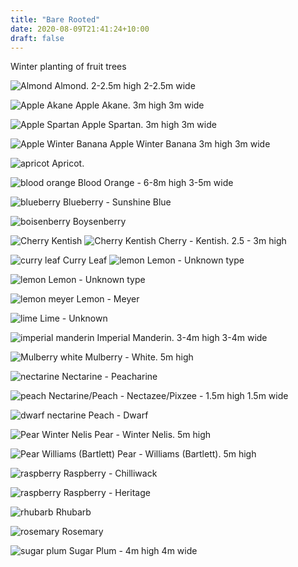 ```yaml
---
title: "Bare Rooted"
date: 2020-08-09T21:41:24+10:00
draft: false
---
```


Winter planting of fruit trees

![Almond](/assets/images/barerooted/almond.jpg)
Almond.  2-2.5m high 2-2.5m wide

![Apple Akane](/assets/images/barerooted/apple-akane.jpg)
Apple Akane. 3m high 3m wide

![Apple Spartan](/assets/images/barerooted/apple-spartan.jpg)
Apple Spartan. 3m high 3m wide

![Apple Winter Banana](/assets/images/barerooted/apple-winter-banana.jpg)
Apple Winter Banana 3m high 3m wide

![apricot](/assets/images/barerooted/apricot.jpg)
Apricot. 

![blood orange](/assets/images/barerooted/blood-orange.jpg)
Blood Orange - 6-8m high 3-5m wide

![blueberry](/assets/images/barerooted/blueberry.jpg)
Blueberry - Sunshine Blue

![boisenberry](/assets/images/barerooted/boysnberry.jpg)
Boysenberry

![Cherry Kentish](/assets/images/barerooted/cherry-kentish-1.jpg)
![Cherry Kentish](/assets/images/barerooted/cherry-kentish-2.jpg)
Cherry - Kentish. 2.5 - 3m high

![curry leaf](/assets/images/barerooted/curry-leaf.jpg)
Curry Leaf
![lemon](/assets/images/barerooted/lemon-1.jpg)
Lemon - Unknown type

![lemon](/assets/images/barerooted/lemon-2.jpg)
Lemon - Unknown type

![lemon meyer](/assets/images/barerooted/lemon-meyer.jpg)
Lemon - Meyer

![lime](/assets/images/barerooted/lime.jpg)
Lime - Unknown

![imperial manderin](/assets/images/barerooted/mandarin.jpg)
Imperial Manderin. 3-4m high 3-4m wide

![Mulberry white](/assets/images/barerooted/mulberry-white.jpg)
Mulberry - White. 5m high

![nectarine](/assets/images/barerooted/peacharine.jpg)
Nectarine - Peacharine

![peach](/assets/images/barerooted/peach.jpg)
Nectarine/Peach - Nectazee/Pixzee - 1.5m high 1.5m wide

![dwarf nectarine](/assets/images/barerooted/nectarine-dwarf.jpg)
Peach - Dwarf

![Pear Winter Nelis](/assets/images/barerooted/pear-winter-nelis.jpg)
Pear - Winter Nelis. 5m high

![Pear Williams (Bartlett)](/assets/images/barerooted/pear-williams.jpg)
Pear - Williams (Bartlett). 5m high

![raspberry](/assets/images/barerooted/raspberry-chilliwack.jpg)
Raspberry - Chilliwack

![raspberry](/assets/images/barerooted/raspberry-heritage.jpg)
Raspberry - Heritage

![rhubarb](/assets/images/barerooted/rhubarb.jpg)
Rhubarb

![rosemary](/assets/images/barerooted/rosemary.jpg)
Rosemary

![sugar plum](/assets/images/barerooted/sugar-plum.jpg)
Sugar Plum - 4m high 4m wide

